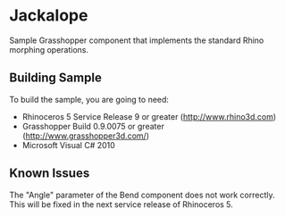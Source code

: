 Jackalope
=======


Sample Grasshopper component that implements the standard Rhino morphing operations. 

Building Sample
--------------------
To build the sample, you are going to need:

* Rhinoceros 5 Service Release 9 or greater (http://www.rhino3d.com)
* Grasshopper Build 0.9.0075 or greater (http://www.grasshopper3d.com/)
* Microsoft Visual C# 2010

Known Issues
--------------------
The "Angle" parameter of the Bend component does not work correctly. This will be
fixed in the next service release of Rhinoceros 5.

